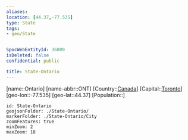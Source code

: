 ```yaml
---
aliases: 
location: [44.37,-77.535]
type: State
tags:
- geo/State


SpocWebEntityId: 36009
isDeleted: false
confidential: public

title: State-Ontario
---
```

[name::Ontario]
[name-abbr::ONT]
[Country::[Canada](geo/Continent/North-America/Canada.md)]
[Capital::[Toronto](geo/Continent/North-America/Canada/City/Toronto.md)]
[geo-lon::-77.535]
[geo-lat::44.37]
[Population::]



```leaflet
id: State-Ontario
geojsonFolder: ./State-Ontario/
markerFolder: ./State-Ontario/City
zoomFeatures: true 
minZoom: 2 
maxZoom: 18
```


